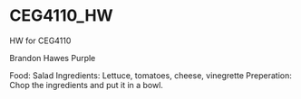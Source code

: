# CEG4110_HW
HW for CEG4110

Brandon Hawes
Purple

Food: Salad
Ingredients: Lettuce, tomatoes, cheese, vinegrette
Preperation: Chop the ingredients and put it in a bowl.
